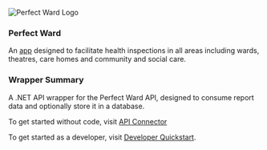 ![Perfect Ward Logo](https://ward-inspector-images.s3.amazonaws.com/images/pw_logo_1line_transparent_210x35.png)

### Perfect Ward
An [app](https://www.perfectward.com/) designed to facilitate health inspections in all areas including wards, theatres, care homes and community and social care.

### Wrapper Summary
A .NET API wrapper for the Perfect Ward API, designed to consume report data and optionally store it in a database.

To get started without code, visit [API Connector](connector.md)

To get started as a developer, visit [Developer Quickstart](developer_quickstart.md).
